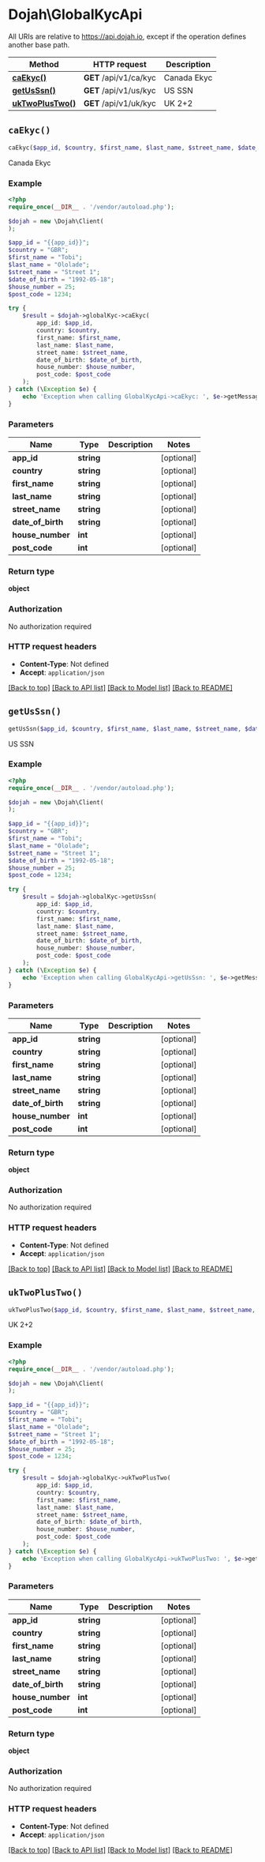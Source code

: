 # Dojah\GlobalKycApi

All URIs are relative to https://api.dojah.io, except if the operation defines another base path.

| Method | HTTP request | Description |
| ------------- | ------------- | ------------- |
| [**caEkyc()**](GlobalKycApi.md#caEkyc) | **GET** /api/v1/ca/kyc | Canada Ekyc |
| [**getUsSsn()**](GlobalKycApi.md#getUsSsn) | **GET** /api/v1/us/kyc | US SSN |
| [**ukTwoPlusTwo()**](GlobalKycApi.md#ukTwoPlusTwo) | **GET** /api/v1/uk/kyc | UK 2+2 |


## `caEkyc()`

```php
caEkyc($app_id, $country, $first_name, $last_name, $street_name, $date_of_birth, $house_number, $post_code): object
```

Canada Ekyc

### Example

```php
<?php
require_once(__DIR__ . '/vendor/autoload.php');

$dojah = new \Dojah\Client(
);

$app_id = "{{app_id}}";
$country = "GBR";
$first_name = "Tobi";
$last_name = "Ololade";
$street_name = "Street 1";
$date_of_birth = "1992-05-18";
$house_number = 25;
$post_code = 1234;

try {
    $result = $dojah->globalKyc->caEkyc(
        app_id: $app_id, 
        country: $country, 
        first_name: $first_name, 
        last_name: $last_name, 
        street_name: $street_name, 
        date_of_birth: $date_of_birth, 
        house_number: $house_number, 
        post_code: $post_code
    );
} catch (\Exception $e) {
    echo 'Exception when calling GlobalKycApi->caEkyc: ', $e->getMessage(), PHP_EOL;
}

```

### Parameters

| Name | Type | Description  | Notes |
| ------------- | ------------- | ------------- | ------------- |
| **app_id** | **string**|  | [optional] |
| **country** | **string**|  | [optional] |
| **first_name** | **string**|  | [optional] |
| **last_name** | **string**|  | [optional] |
| **street_name** | **string**|  | [optional] |
| **date_of_birth** | **string**|  | [optional] |
| **house_number** | **int**|  | [optional] |
| **post_code** | **int**|  | [optional] |

### Return type

**object**

### Authorization

No authorization required

### HTTP request headers

- **Content-Type**: Not defined
- **Accept**: `application/json`

[[Back to top]](#) [[Back to API list]](../../README.md#endpoints)
[[Back to Model list]](../../README.md#models)
[[Back to README]](../../README.md)

## `getUsSsn()`

```php
getUsSsn($app_id, $country, $first_name, $last_name, $street_name, $date_of_birth, $house_number, $post_code): object
```

US SSN

### Example

```php
<?php
require_once(__DIR__ . '/vendor/autoload.php');

$dojah = new \Dojah\Client(
);

$app_id = "{{app_id}}";
$country = "GBR";
$first_name = "Tobi";
$last_name = "Ololade";
$street_name = "Street 1";
$date_of_birth = "1992-05-18";
$house_number = 25;
$post_code = 1234;

try {
    $result = $dojah->globalKyc->getUsSsn(
        app_id: $app_id, 
        country: $country, 
        first_name: $first_name, 
        last_name: $last_name, 
        street_name: $street_name, 
        date_of_birth: $date_of_birth, 
        house_number: $house_number, 
        post_code: $post_code
    );
} catch (\Exception $e) {
    echo 'Exception when calling GlobalKycApi->getUsSsn: ', $e->getMessage(), PHP_EOL;
}

```

### Parameters

| Name | Type | Description  | Notes |
| ------------- | ------------- | ------------- | ------------- |
| **app_id** | **string**|  | [optional] |
| **country** | **string**|  | [optional] |
| **first_name** | **string**|  | [optional] |
| **last_name** | **string**|  | [optional] |
| **street_name** | **string**|  | [optional] |
| **date_of_birth** | **string**|  | [optional] |
| **house_number** | **int**|  | [optional] |
| **post_code** | **int**|  | [optional] |

### Return type

**object**

### Authorization

No authorization required

### HTTP request headers

- **Content-Type**: Not defined
- **Accept**: `application/json`

[[Back to top]](#) [[Back to API list]](../../README.md#endpoints)
[[Back to Model list]](../../README.md#models)
[[Back to README]](../../README.md)

## `ukTwoPlusTwo()`

```php
ukTwoPlusTwo($app_id, $country, $first_name, $last_name, $street_name, $date_of_birth, $house_number, $post_code): object
```

UK 2+2

### Example

```php
<?php
require_once(__DIR__ . '/vendor/autoload.php');

$dojah = new \Dojah\Client(
);

$app_id = "{{app_id}}";
$country = "GBR";
$first_name = "Tobi";
$last_name = "Ololade";
$street_name = "Street 1";
$date_of_birth = "1992-05-18";
$house_number = 25;
$post_code = 1234;

try {
    $result = $dojah->globalKyc->ukTwoPlusTwo(
        app_id: $app_id, 
        country: $country, 
        first_name: $first_name, 
        last_name: $last_name, 
        street_name: $street_name, 
        date_of_birth: $date_of_birth, 
        house_number: $house_number, 
        post_code: $post_code
    );
} catch (\Exception $e) {
    echo 'Exception when calling GlobalKycApi->ukTwoPlusTwo: ', $e->getMessage(), PHP_EOL;
}

```

### Parameters

| Name | Type | Description  | Notes |
| ------------- | ------------- | ------------- | ------------- |
| **app_id** | **string**|  | [optional] |
| **country** | **string**|  | [optional] |
| **first_name** | **string**|  | [optional] |
| **last_name** | **string**|  | [optional] |
| **street_name** | **string**|  | [optional] |
| **date_of_birth** | **string**|  | [optional] |
| **house_number** | **int**|  | [optional] |
| **post_code** | **int**|  | [optional] |

### Return type

**object**

### Authorization

No authorization required

### HTTP request headers

- **Content-Type**: Not defined
- **Accept**: `application/json`

[[Back to top]](#) [[Back to API list]](../../README.md#endpoints)
[[Back to Model list]](../../README.md#models)
[[Back to README]](../../README.md)
